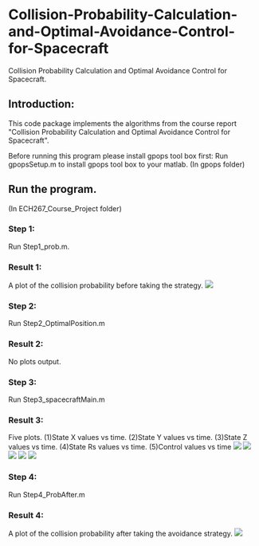 # Collision-Probability-Calculation-and-Optimal-Avoidance-Control-for-Spacecraft
Collision Probability Calculation and Optimal Avoidance Control for Spacecraft.


## Introduction:
This code package implements the algorithms from the course report "Collision Probability Calculation and Optimal Avoidance Control for Spacecraft".


Before running this program please install gpops tool box first:
Run gpopsSetup.m to install gpops tool box to your matlab. (In gpops folder)

## Run the program. 
(In ECH267_Course_Project folder)

### Step 1:
Run Step1_prob.m.
### Result 1:
A plot of the collision probability before taking the strategy.
<img src="https://github.com/ZiquanDeng/Collision-Probability-Calculation-and-Optimal-Avoidance-Control-for-Spacecraft/blob/main/ECH%20Plots/Prob1.svg">

### Step 2:
Run Step2_OptimalPosition.m
### Result 2:
No plots output.

### Step 3:
Run Step3_spacecraftMain.m
### Result 3:
Five plots. (1)State X values vs time. (2)State Y values vs time. (3)State Z values vs time. (4)State Rs values vs time.
(5)Control values vs time
<img src="https://github.com/ZiquanDeng/Collision-Probability-Calculation-and-Optimal-Avoidance-Control-for-Spacecraft/blob/main/ECH%20Plots/StateX.svg">
<img src="https://github.com/ZiquanDeng/Collision-Probability-Calculation-and-Optimal-Avoidance-Control-for-Spacecraft/blob/main/ECH%20Plots/StateY.svg">
<img src="https://github.com/ZiquanDeng/Collision-Probability-Calculation-and-Optimal-Avoidance-Control-for-Spacecraft/blob/main/ECH%20Plots/StateZ.svg">
<img src="https://github.com/ZiquanDeng/Collision-Probability-Calculation-and-Optimal-Avoidance-Control-for-Spacecraft/blob/main/ECH%20Plots/StateRs.svg">
<img src="https://github.com/ZiquanDeng/Collision-Probability-Calculation-and-Optimal-Avoidance-Control-for-Spacecraft/blob/main/ECH%20Plots/Control.svg">

### Step 4:
Run Step4_ProbAfter.m
### Result 4:
A plot of the collision probability after taking the avoidance strategy.
<img src="https://github.com/ZiquanDeng/Collision-Probability-Calculation-and-Optimal-Avoidance-Control-for-Spacecraft/blob/main/ECH%20Plots/ProbAfter.svg">


